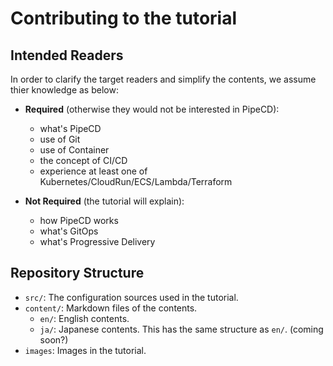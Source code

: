 # Contributing to the tutorial

## Intended Readers

In order to clarify the target readers and simplify the contents, we assume thier knowledge as below:

- **Required** (otherwise they would not be interested in PipeCD):
  - what's PipeCD
  - use of Git
  - use of Container
  - the concept of CI/CD
  - experience at least one of Kubernetes/CloudRun/ECS/Lambda/Terraform

- **Not Required** (the tutorial will explain):
  - how PipeCD works
  - what's GitOps
  - what's Progressive Delivery

## Repository Structure

- `src/`: The configuration sources used in the tutorial.
- `content/`: Markdown files of the contents.
  - `en/`: English contents.
  - `ja/`: Japanese contents. This has the same structure as `en/`. (coming soon?)
- `images`: Images in the tutorial.
  

